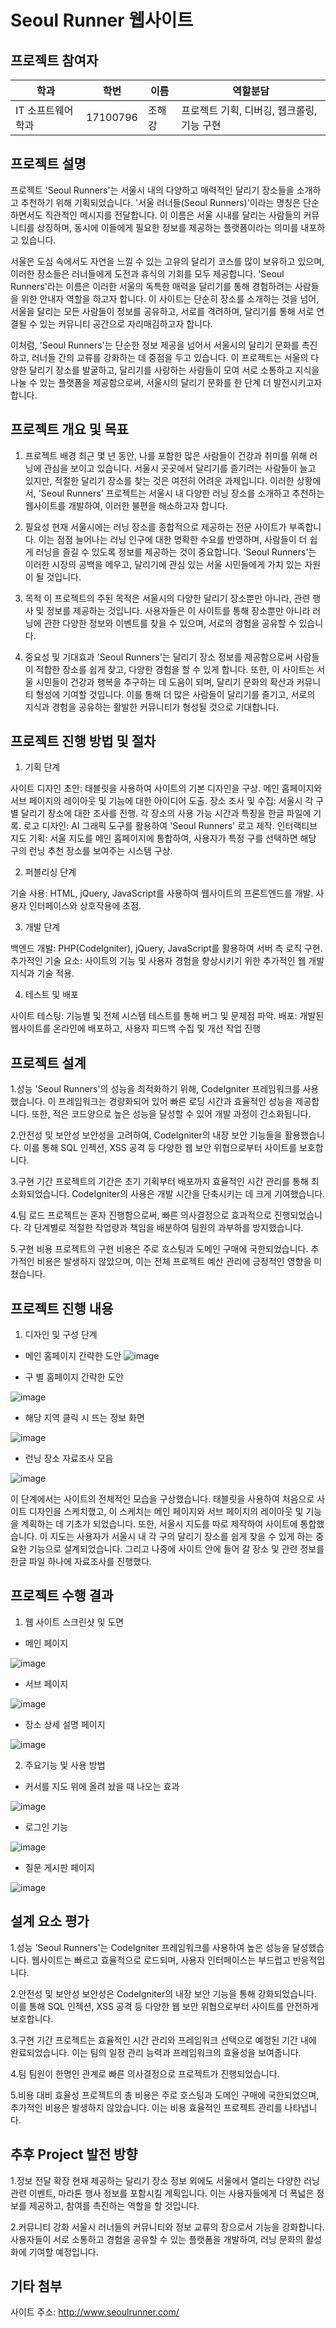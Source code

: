 # Seoul Runner 웹사이트

## 프로젝트 참여자

| 학과         | 학번     | 이름   | 역할분담 |
| ------------ | -------- | ------ | -----|
| IT 소프트웨어학과 | 17100796 | 조해강 | 프로젝트 기획, 디버깅, 웹크롤링, 기능 구현 |


## 프로젝트 설명

프로젝트 'Seoul Runners'는 서울시 내의 다양하고 매력적인 달리기 장소들을 소개하고 추천하기 위해 기획되었습니다.
'서울 러너들(Seoul Runners)'이라는 명칭은 단순하면서도 직관적인 메시지를 전달합니다. 이 이름은 서울 시내를 달리는 사람들의 커뮤니티를 상징하며, 동시에 이들에게 필요한 정보를 제공하는 플랫폼이라는 의미를 내포하고 있습니다.

서울은 도심 속에서도 자연을 느낄 수 있는 고유의 달리기 코스를 많이 보유하고 있으며, 이러한 장소들은 러너들에게 도전과 휴식의 기회를 모두 제공합니다. 'Seoul Runners'라는 이름은 이러한 서울의 독특한 매력을 달리기를 통해 경험하려는 사람들을 위한 안내자 역할을 하고자 합니다. 이 사이트는 단순히 장소를 소개하는 것을 넘어, 서울을 달리는 모든 사람들이 정보를 공유하고, 서로를 격려하며, 달리기를 통해 서로 연결될 수 있는 커뮤니티 공간으로 자리매김하고자 합니다.

이처럼, 'Seoul Runners'는 단순한 정보 제공을 넘어서 서울시의 달리기 문화를 촉진하고, 러너들 간의 교류를 강화하는 데 중점을 두고 있습니다. 이 프로젝트는 서울의 다양한 달리기 장소를 발굴하고, 달리기를 사랑하는 사람들이 모여 서로 소통하고 지식을 나눌 수 있는 플랫폼을 제공함으로써, 서울시의 달리기 문화를 한 단계 더 발전시키고자 합니다.



## 프로젝트 개요 및 목표

1. 프로젝트 배경
최근 몇 년 동안, 나를 포함한 많은 사람들이 건강과 취미를 위해 러닝에 관심을 보이고 있습니다. 서울시 곳곳에서 달리기를 즐기려는 사람들이 늘고 있지만, 적절한 달리기 장소를 찾는 것은 여전히 어려운 과제입니다. 이러한 상황에서, 'Seoul Runners' 프로젝트는 서울시 내 다양한 러닝 장소를 소개하고 추천하는 웹사이트를 개발하여, 이러한 불편을 해소하고자 합니다.

2. 필요성
현재 서울시에는 러닝 장소를 종합적으로 제공하는 전문 사이트가 부족합니다. 이는 점점 늘어나는 러닝 인구에 대한 명확한 수요를 반영하며, 사람들이 더 쉽게 러닝을 즐길 수 있도록 정보를 제공하는 것이 중요합니다. 'Seoul Runners'는 이러한 시장의 공백을 메우고, 달리기에 관심 있는 서울 시민들에게 가치 있는 자원이 될 것입니다.

3. 목적
이 프로젝트의 주된 목적은 서울시의 다양한 달리기 장소뿐만 아니라, 관련 행사 및 정보를 제공하는 것입니다. 사용자들은 이 사이트를 통해 장소뿐만 아니라 러닝에 관한 다양한 정보와 이벤트를 찾을 수 있으며, 서로의 경험을 공유할 수 있습니다.

4. 중요성 및 기대효과 
'Seoul Runners'는 달리기 장소 정보를 제공함으로써 사람들이 적합한 장소를 쉽게 찾고, 다양한 경험을 할 수 있게 합니다. 또한, 이 사이트는 서울 시민들이 건강과 행복을 추구하는 데 도움이 되며, 달리기 문화의 확산과 커뮤니티 형성에 기여할 것입니다. 이를 통해 더 많은 사람들이 달리기를 즐기고, 서로의 지식과 경험을 공유하는 활발한 커뮤니티가 형성될 것으로 기대합니다.


## 프로젝트 진행 방법 및 절차


1. 기획 단계

사이트 디자인 초안: 태블릿을 사용하여 사이트의 기본 디자인을 구상. 메인 홈페이지와 서브 페이지의 레이아웃 및 기능에 대한 아이디어 도출.
장소 조사 및 수집: 서울시 각 구별 달리기 장소에 대한 조사를 진행. 각 장소의 사용 가능 시간과 특징을 한글 파일에 기록.
로고 디자인: AI 그래픽 도구를 활용하여 'Seoul Runners' 로고 제작.
인터랙티브 지도 기획: 서울 지도를 메인 홈페이지에 통합하여, 사용자가 특정 구를 선택하면 해당 구의 런닝 추천 장소를 보여주는 시스템 구상.

2. 퍼블리싱 단계

기술 사용: HTML, jQuery, JavaScript를 사용하여 웹사이트의 프론트엔드를 개발. 사용자 인터페이스와 상호작용에 초점.

3. 개발 단계

백엔드 개발: PHP(CodeIgniter), jQuery, JavaScript를 활용하여 서버 측 로직 구현.
추가적인 기술 요소: 사이트의 기능 및 사용자 경험을 향상시키기 위한 추가적인 웹 개발 지식과 기술 적용.

4. 테스트 및 배포

사이트 테스팅: 기능별 및 전체 시스템 테스트를 통해 버그 및 문제점 파악.
배포: 개발된 웹사이트를 온라인에 배포하고, 사용자 피드백 수집 및 개선 작업 진행



## 프로젝트 설계

1.성능 
'Seoul Runners'의 성능을 최적화하기 위해, CodeIgniter 프레임워크를 사용했습니다. 이 프레임워크는 경량화되어 있어 빠른 로딩 시간과 효율적인 성능을 제공합니다. 또한, 적은 코드양으로 높은 성능을 달성할 수 있어 개발 과정이 간소화됩니다.

2.안전성 및 보안성
보안성을 고려하여, CodeIgniter의 내장 보안 기능들을 활용했습니다. 이를 통해 SQL 인젝션, XSS 공격 등 다양한 웹 보안 위협으로부터 사이트를 보호합니다.

3.구현 기간 
프로젝트의 기간은 초기 기획부터 배포까지 효율적인 시간 관리를 통해 최소화되었습니다. CodeIgniter의 사용은 개발 시간을 단축시키는 데 크게 기여했습니다.

4.팀 로드
프로젝트는 혼자 진행함으로써, 빠른 의사결정으로 효과적으로 진행되었습니다. 각 단계별로 적절한 작업량과 책임을 배분하여 팀원의 과부하를 방지했습니다.

5.구현 비용
프로젝트의 구현 비용은 주로 호스팅과 도메인 구매에 국한되었습니다. 추가적인 비용은 발생하지 않았으며, 이는 전체 프로젝트 예산 관리에 긍정적인 영향을 미쳤습니다.



## 프로젝트 진행 내용

1. 디자인 및 구성 단계
- 메인 홈페이지 간략한 도안
![image](https://github.com/haepang/Seoul-Runner/assets/144311577/77fc87d7-f2ce-43e9-b28d-88b736063a4c)





- 구 별 홈페이지 간략한 도안



![image](https://github.com/haepang/Seoul-Runner/assets/144311577/cea0ef56-6cc3-4513-9899-e93f14467eb5)




- 해당 지역 클릭 시 뜨는 정보 화면


![image](https://github.com/haepang/Seoul-Runner/assets/144311577/05b55dda-009c-4111-b437-9c5c17df021b)



- 런닝 장소 자료조사 모음


![image](https://github.com/haepang/Seoul-Runner/assets/144311577/732170c3-878d-4caa-ad3b-a1c8f443ff8f)


이 단계에서는 사이트의 전체적인 모습을 구상했습니다. 태블릿을 사용하여 처음으로 사이트 디자인을 스케치했고, 이 스케치는 메인 페이지와 서브 페이지의 레이아웃 및 기능을 계획하는 데 기초가 되었습니다. 또한, 서울시 지도를 따로 제작하여 사이트에 통합했습니다. 이 지도는 사용자가 서울시 내 각 구의 달리기 장소를 쉽게 찾을 수 있게 하는 중요한 기능으로 설계되었습니다. 그리고 나중에 사이트 안에 들어 갈 장소 및 관련 정보를 한글 파일 하나에 자료조사를 진행했다. 




## 프로젝트 수행 결과

1. 웹 사이트 스크린샷 및 도면
   
- 메인 페이지


![image](https://github.com/haepang/Seoul-Runner/assets/144311577/1c130250-c40e-4282-a8fe-f3cbf9f9eff4)



- 서브 페이지


![image](https://github.com/haepang/Seoul-Runner/assets/144311577/c7b9987f-d8a1-4089-9b57-9a89969b7113)



- 장소 상세 설명 페이지


![image](https://github.com/haepang/Seoul-Runner/assets/144311577/7d579a7b-73b3-41c1-a47b-e428e8ce051f)



2. 주요기능 및 사용 방법

- 커서를 지도 위에 올려 놨을 때 나오는 효과


![image](https://github.com/haepang/Seoul-Runner/assets/144311577/c0699666-2787-438c-ba59-4f7844716872)


- 로그인 기능


![image](https://github.com/haepang/Seoul-Runner/assets/144311577/e7f0bebc-7cec-4fe2-aa82-0680b76f4888)


- 질문 게시판 페이지


![image](https://github.com/haepang/Seoul-Runner/assets/144311577/acdf5d07-c0f5-46ea-b367-bdaa2b8feeb8)


## 설계 요소 평가

1.성능
'Seoul Runners'는 CodeIgniter 프레임워크를 사용하여 높은 성능을 달성했습니다. 웹사이트는 빠르고 효율적으로 로드되며, 사용자 인터페이스는 부드럽고 반응적입니다.

2.안전성 및 보안성
보안성은 CodeIgniter의 내장 보안 기능을 통해 강화되었습니다. 이를 통해 SQL 인젝션, XSS 공격 등 다양한 웹 보안 위협으로부터 사이트를 안전하게 보호합니다.

3.구현 기간
프로젝트는 효율적인 시간 관리와 프레임워크 선택으로 예정된 기간 내에 완료되었습니다. 이는 팀의 일정 관리 능력과 프레임워크의 효율성을 보여줍니다.

4.팀 
팀원이 한명인 관계로 빠른 의사결정으로  프로젝트가 진행되었습니다. 

5.비용 대비 효율성
프로젝트의 총 비용은 주로 호스팅과 도메인 구매에 국한되었으며, 추가적인 비용은 발생하지 않았습니다. 이는 비용 효율적인 프로젝트 관리를 나타냅니다.



## 추후 Project 발전 방향  

1.정보 전달 확장
 현재 제공하는 달리기 장소 정보 외에도 서울에서 열리는 다양한 러닝 관련 이벤트, 마라톤 행사 정보를 포함시킬 계획입니다. 이는 사용자들에게 더 폭넓은 정보를 제공하고, 참여를 촉진하는 역할을 할 것입니다.

2.커뮤니티 강화
서울시 러너들의 커뮤니티와 정보 교류의 장으로서 기능을 강화합니다. 사용자들이 서로 소통하고 경험을 공유할 수 있는 플랫폼을 개발하여, 러닝 문화의 활성화에 기여할 예정입니다.




## 기타 첨부

사이트 주소: http://www.seoulrunner.com/
